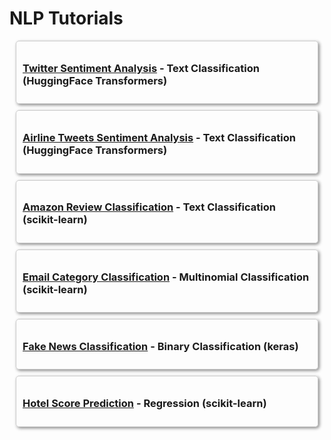 # NLP Tutorials

<div style="border: 1px solid #ccc; padding: 10px; margin: 10px; border-radius: 5px; box-shadow: 2px 2px 5px #888;">

  <h3><a href="../../reference/notebooks/twitter_sentiment_analysis_roberta.html">Twitter Sentiment Analysis</a> - Text Classification (HuggingFace Transformers)</h3>

</div>

<div style="border: 1px solid #ccc; padding: 10px; margin: 10px; border-radius: 5px; box-shadow: 2px 2px 5px #888;">

  <h3><a href="../../reference/notebooks/airline_tweets_sentiment_analysis.html">Airline Tweets Sentiment Analysis</a> - Text Classification (HuggingFace Transformers)</h3>

</div>

<div style="border: 1px solid #ccc; padding: 10px; margin: 10px; border-radius: 5px; box-shadow: 2px 2px 5px #888;">

  <h3><a href="../../reference/notebooks/amazon_review_classification_sklearn.html">Amazon Review Classification</a> - Text Classification (scikit-learn)</h3>

</div>

<div style="border: 1px solid #ccc; padding: 10px; margin: 10px; border-radius: 5px; box-shadow: 2px 2px 5px #888;">

<h3><a href="../../reference/notebooks/enron_email_classification_sklearn.html">Email Category Classification</a> - Multinomial Classification (scikit-learn)</h3>

</div>

<div style="border: 1px solid #ccc; padding: 10px; margin: 10px; border-radius: 5px; box-shadow: 2px 2px 5px #888;">

<h3><a href="../../reference/notebooks/fake_real_news_classification.html">Fake News Classification</a> - Binary Classification (keras)</h3>

</div>

<div style="border: 1px solid #ccc; padding: 10px; margin: 10px; border-radius: 5px; box-shadow: 2px 2px 5px #888;">

<h3><a href="../../reference/notebooks/hotel_text_regression.html">Hotel Score Prediction</a> - Regression (scikit-learn)</h3>

</div>
